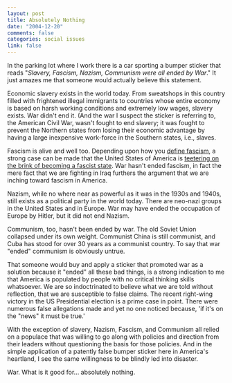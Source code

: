 ```yaml
--- 
layout: post
title: Absolutely Nothing
date: "2004-12-20"
comments: false
categories: social issues
link: false
---
```

In the parking lot where I work there is a car sporting a bumper sticker that reads "<cite>Slavery, Fascism, Nazism, Communism were all ended by War</cite>." It just amazes me that someone would actually believe this statement.

Economic slavery exists in the world today. From sweatshops in this country filled with frightened illegal immigrants to countries whose entire economy is based on harsh working conditions and extremely low wages, slavery exists. War didn't end it. (And the war I suspect the sticker is referring to, the American Civil War, wasn't fought to end slavery; it was fought to prevent the Northern states from losing their economic advantage by having a large inexpensive work-force in the Southern states, i.e., slaves.

Fascism is alive and well too. Depending upon how you <a href="http://www.zanshin.net/blogs/000452.html" title="Fascism Scorecard">define fascism</a>, a strong case can be made that the United States of America is <a href="http://www.zanshin.net/blogs/000527.html" title="teetering on the brink of becoming a fascist state">teetering on the brink of becoming a fascist state</a>. War hasn't ended fascism, in fact the mere fact that we are fighting in Iraq furthers the argument that we are inching toward fascism in America.

Nazism, while no where near as powerful as it was in the 1930s and 1940s, still exists as a political party in the world today. There are neo-nazi groups in the United States and in Europe. War may have ended the occupation of Europe by Hitler, but it did not end Nazism.

Communism, too, hasn't been ended by war. The old Soviet Union collapsed under its own weight. Communist China is still communist, and Cuba has stood for over 30 years as a communist country. To say that war "ended" communism is obviously untrue.

That someone would buy and apply a sticker that promoted war as a solution because it "ended" all these bad things, is a strong indication to me that America is populated by people with no critical thinking skills whatsoever. We are so indoctrinated to believe what we are told without reflection, that we are susceptible to false claims. The recent right-wing victory in the US Presidential election is a prime case in point. There were numerous false allegations made and yet no one noticed because, 'if it's on the "news" it must be true.'

With the exception of slavery, Nazism, Fascism, and Communism all relied on a populace that was willing to go along with policies and direction from their leaders without questioning the basis for those policies. And in the simple application of a patently false bumper sticker here in America's heartland, I see the same willingness to be blindly led into disaster.

War. What is it good for... absolutely nothing.
